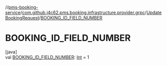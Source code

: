 //[pms-booking-service](../../../index.md)/[com.github.j4c62.pms.booking.infrastructure.provider.grpc](../index.md)/[UpdateBookingRequest](index.md)/[BOOKING_ID_FIELD_NUMBER](-b-o-o-k-i-n-g_-i-d_-f-i-e-l-d_-n-u-m-b-e-r.md)

# BOOKING_ID_FIELD_NUMBER

[java]\
val [BOOKING_ID_FIELD_NUMBER](-b-o-o-k-i-n-g_-i-d_-f-i-e-l-d_-n-u-m-b-e-r.md): [Int](https://kotlinlang.org/api/core/kotlin-stdlib/kotlin/-int/index.html) = 1